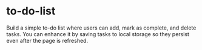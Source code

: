 # to-do-list
Build a simple to-do list where users can add, mark as complete, and delete tasks. You can enhance it by saving tasks to local storage so they persist even after the page is refreshed.
